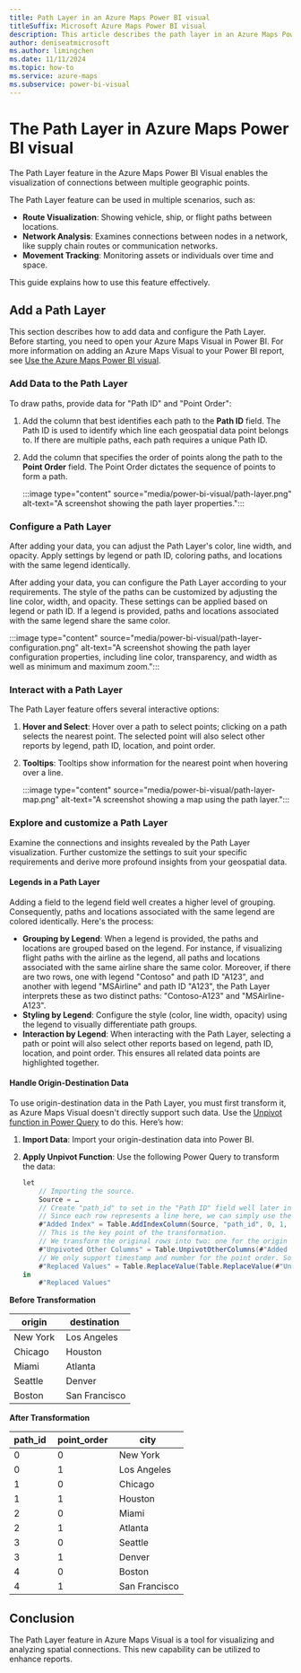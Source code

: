 ```yaml
---
title: Path Layer in an Azure Maps Power BI visual
titleSuffix: Microsoft Azure Maps Power BI visual
description: This article describes the path layer in an Azure Maps Power BI visual.
author: deniseatmicrosoft
ms.author: limingchen
ms.date: 11/11/2024
ms.topic: how-to
ms.service: azure-maps
ms.subservice: power-bi-visual
---
```


# The Path Layer in Azure Maps Power BI visual 

The Path Layer feature in the Azure Maps Power BI Visual enables the visualization of connections between multiple geographic points.

The Path Layer feature can be used in multiple scenarios, such as:

- **Route Visualization**: Showing vehicle, ship, or flight paths between locations.
- **Network Analysis**: Examines connections between nodes in a network, like supply chain routes or communication networks.
- **Movement Tracking**: Monitoring assets or individuals over time and space.

This guide explains how to use this feature effectively.

## Add a Path Layer

This section describes how to add data and configure the Path Layer. Before starting, you need to open your Azure Maps Visual in Power BI. For more information on adding an Azure Maps Visual to your Power BI report, see [Use the Azure Maps Power BI visual].

### Add Data to the Path Layer

To draw paths, provide data for "Path ID" and "Point Order":

1. Add the column that best identifies each path to the **Path ID** field. The Path ID is used to identify which line each geospatial data point belongs to. If there are multiple paths, each path requires a unique Path ID.
1. Add the column that specifies the order of points along the path to the **Point Order** field. The Point Order dictates the sequence of points to form a path.

    :::image type="content" source="media/power-bi-visual/path-layer.png" alt-text="A screenshot showing the path layer properties.":::

### Configure a Path Layer

After adding your data, you can adjust the Path Layer's color, line width, and opacity. Apply settings by legend or path ID, coloring paths, and locations with the same legend identically.

After adding your data, you can configure the Path Layer according to your requirements. The style of the paths can be customized by adjusting the line color, width, and opacity. These settings can be applied based on legend or path ID. If a legend is provided, paths and locations associated with the same legend share the same color.

:::image type="content" source="media/power-bi-visual/path-layer-configuration.png" alt-text="A screenshot showing the path layer configuration properties, including line color, transparency, and width as well as minimum and maximum zoom.":::

### Interact with a Path Layer

The Path Layer feature offers several interactive options:

1. **Hover and Select**: Hover over a path to select points; clicking on a path selects the nearest point. The selected point will also select other reports by legend, path ID, location, and point order.
1. **Tooltips**: Tooltips show information for the nearest point when hovering over a line.

    :::image type="content" source="media/power-bi-visual/path-layer-map.png" alt-text="A screenshot showing a map using the path layer.":::

### Explore and customize a Path Layer

Examine the connections and insights revealed by the Path Layer visualization. Further customize the settings to suit your specific requirements and derive more profound insights from your geospatial data.

#### Legends in a Path Layer

Adding a field to the legend field well creates a higher level of grouping. Consequently, paths and locations associated with the same legend are colored identically. Here's the process:

- **Grouping by Legend**: When a legend is provided, the paths and locations are grouped based on the legend. For instance, if visualizing flight paths with the airline as the legend, all paths and locations associated with the same airline share the same color. Moreover, if there are two rows, one with legend "Contoso" and path ID "A123", and another with legend "MSAirline" and path ID "A123", the Path Layer interprets these as two distinct paths: "Contoso-A123" and "MSAirline-A123".
- **Styling by Legend**: Configure the style (color, line width, opacity) using the legend to visually differentiate path groups.
- **Interaction by Legend**: When interacting with the Path Layer, selecting a path or point will also select other reports based on legend, path ID, location, and point order. This ensures all related data points are highlighted together.

#### Handle Origin-Destination Data

To use origin-destination data in the Path Layer, you must first transform it, as Azure Maps Visual doesn't directly support such data. Use the [Unpivot function in Power Query] to do this. Here’s how:

1. **Import Data**: Import your origin-destination data into Power BI.
1. **Apply Unpivot Function**: Use the following Power Query to transform the data: 

    ```C#
    let 
        // Importing the source. 
        Source = … 
        // Create "path_id" to set in the "Path ID" field well later in the visual. 
        // Since each row represents a line here, we can simply use the row index as path ID 
        #"Added Index" = Table.AddIndexColumn(Source, "path_id", 0, 1, Int64.Type), 
        // This is the key point of the transformation. 
        // We transform the original rows into two: one for the origin and one for the destination.  
        #"Unpivoted Other Columns" = Table.UnpivotOtherColumns(#"Added Index", {"path_id"}, "point_order", "city"), 
        // We only support timestamp and number for the point order. So, convert the "origin" as 0 and "destination" as 1 
        #"Replaced Values" = Table.ReplaceValue(Table.ReplaceValue(#"Unpivoted Other Columns", "origin", "0", Replacer.ReplaceText, {"point_order"}), "destination", "1", Replacer.ReplaceText, {"point_order"}) 
    in 
        #"Replaced Values" 
    ```

**Before Transformation**

| origin    | destination   |
|-----------|---------------|
| New York  | Los Angeles   |
| Chicago   | Houston       |
| Miami     | Atlanta       |
| Seattle   | Denver        |
| Boston    | San Francisco |

**After Transformation**

| path_id  | point_order  | city          |
|----------|--------------|---------------|
| 0        | 0            | New York      |
| 0        | 1            | Los Angeles   |
| 1        | 0            | Chicago       |
| 1        | 1            | Houston       |
| 2        | 0            | Miami         |
| 2        | 1            | Atlanta       |
| 3        | 0            | Seattle       |
| 3        | 1            | Denver        |
| 4        | 0            | Boston        |
| 4        | 1            | San Francisco |

## Conclusion

The Path Layer feature in Azure Maps Visual is a tool for visualizing and analyzing spatial connections. This new capability can be utilized to enhance reports.

[Use the Azure Maps Power BI visual]: power-bi-visual-get-started.md#use-the-azure-maps-power-bi-visual
[Unpivot function in Power Query]: /power-query/unpivot-column